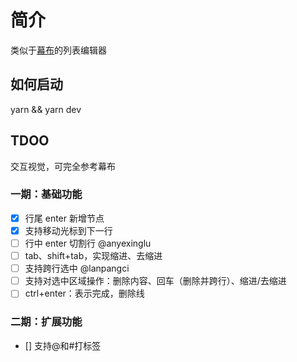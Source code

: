 # 简介

类似于[幕布](https://mubu.com)的列表编辑器

## 如何启动

yarn && yarn dev

## TDOO

交互视觉，可完全参考幕布

### 一期：基础功能

- [x] 行尾 enter 新增节点
- [x] 支持移动光标到下一行
- [ ] 行中 enter 切割行 @anyexinglu
- [ ] tab、shift+tab，实现缩进、去缩进
- [ ] 支持跨行选中 @lanpangci
- [ ] 支持对选中区域操作：删除内容、回车（删除并跨行）、缩进/去缩进
- [ ] ctrl+enter：表示完成，删除线

### 二期：扩展功能

- [] 支持@和#打标签
